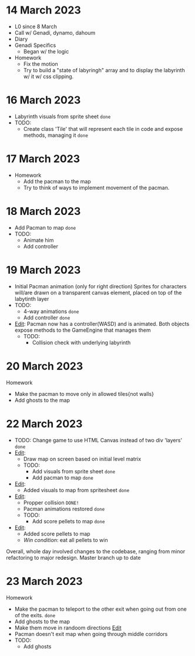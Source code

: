 # 14 March 2023

* L0 since 8 March
* Call w/ Genadi, dynamo, dahoum
* Diary
* Genadi Specifics
  * Began w/ the logic
* Homework
  * Fix the motion
  * Try to build a "state of labyringh" array and to display the labyrinth w/ it w/ css clipping.

# 16 March 2023
* Labyrinth visuals from sprite sheet `done`
* TODO:
  * Create class 'Tile' that will represent each tile in code and expose methods, managing it `done`

# 17 March 2023
* Homework
  * Add the pacman to the map
  * Try to think of ways to implement movement of the pacman.

# 18 March 2023
* Add Pacman to map `done`
* TODO:
  * Animate him
  * Add controller

# 19 March 2023
* Initial Pacman animation (only for right direction)
    Sprites for characters will/are drawn on a transparent canvas element, placed on top of the labytinth layer
* TODO:
  * 4-way animations `done` 
  * Add controller `done`
* <ins>Edit</ins>: Pacman now has a controller(WASD) and is animated. Both objects expose methods to the GameEngine that manages them
  * TODO:
    * Collision check with underlying labyrinth

# 20 March 2023
  Homework
  * Make the pacman to move only in allowed tiles{not walls}
  * Add ghosts to the map

# 22 March 2023
  * TODO: Change game to use HTML Canvas instead of two div 'layers' `done`
  * <ins>Edit</ins>:
    * Draw map on screen based on initial level matrix
    * TODO: 
      * Add visuals from sprite sheet `done`
      * Add pacman to map `done`
  * <ins>Edit</ins>:
    * Added visuals to map from spritesheet `done`
  * <ins>Edit</ins>: 
    * Propper collision `DONE!`
    * Pacman animations restored `done`
    * TODO:
      * Add score pellets to map `done`
  * <ins>Edit</ins>: 
    * Added score pellets to map
    * *Win condition*: eat all pellets to win
    
Overall, whole day involved changes to the codebase, ranging from minor refactoring to major redesign. Master branch up to date 

# 23 March 2023
Homework
  * Make the pacman to teleport to the other exit when going out from one of the exits. `done`
  * Add ghosts to the map 
  * Make them move in randoom directions
<ins>Edit</ins>
  * Pacman doesn't exit map when going through middle corridors
  * TODO:
    * Add ghosts
